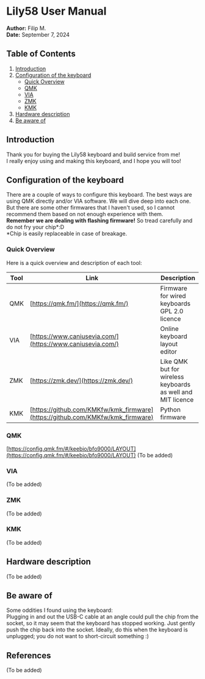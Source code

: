 # Lily58 User Manual

**Author:** Filip M.  
**Date:** September 7, 2024

## Table of Contents

1. [Introduction](#introduction)
2. [Configuration of the keyboard](#configuration-of-the-keyboard)
   - [Quick Overview](#quick-overview)
   - [QMK](#qmk)
   - [VIA](#via)
   - [ZMK](#zmk)
   - [KMK](#kmk)
3. [Hardware description](#hardware-description)
4. [Be aware of](#be-aware-of)

## Introduction

Thank you for buying the Lily58 keyboard and build service from me!  
I really enjoy using and making this keyboard, and I hope you will too!

## Configuration of the keyboard

There are a couple of ways to configure this keyboard. The best ways are using QMK directly and/or VIA software. We will dive deep into each one.  
But there are some other firmwares that I haven't used, so I cannot recommend them based on not enough experience with them.  
**Remember we are dealing with flashing firmware!** So tread carefully and do not fry your chip*:D  
*Chip is easily replaceable in case of breakage.

### Quick Overview

Here is a quick overview and description of each tool:

| Tool | Link | Description |
|------|------|-------------|
| QMK  | [https://qmk.fm/](https://qmk.fm/) | Firmware for wired keyboards GPL 2.0 licence        |
| VIA  | [https://www.caniusevia.com/](https://www.caniusevia.com/) | Online keyboard layout editor         |
| ZMK  | [https://zmk.dev/](https://zmk.dev/) | Like QMK but for wireless keyboards as well and MIT licence        |
| KMK  | [https://github.com/KMKfw/kmk_firmware](https://github.com/KMKfw/kmk_firmware) | Python firmware        |

### QMK

[https://config.qmk.fm/#/keebio/bfo9000/LAYOUT](https://config.qmk.fm/#/keebio/bfo9000/LAYOUT)
(To be added)

### VIA

(To be added)

### ZMK

(To be added)

### KMK

(To be added)

## Hardware description

(To be added)

## Be aware of

Some oddities I found using the keyboard:  
Plugging in and out the USB-C cable at an angle could pull the chip from the socket, so it may seem that the keyboard has stopped working. Just gently push the chip back into the socket. Ideally, do this when the keyboard is unplugged; you do not want to short-circuit something :)

## References

(To be added)
